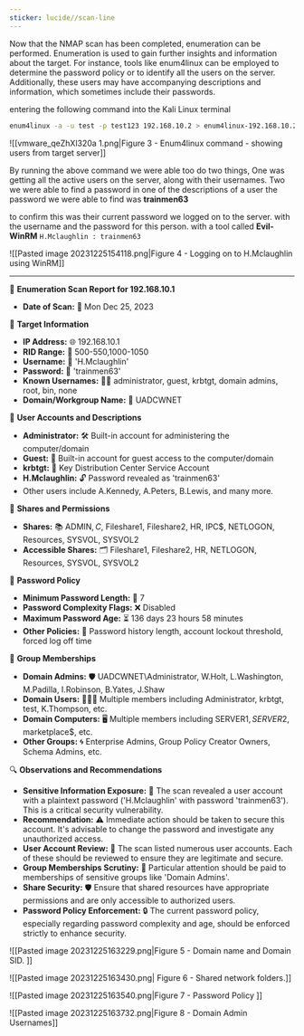```yaml
---
sticker: lucide//scan-line
---
```

Now that the NMAP scan has been completed, enumeration can be performed. Enumeration is used to gain further insights and information about the target. For instance, tools like enum4linux can be employed to determine the password policy or to identify all the users on the server. Additionally, these users may have accompanying descriptions and information, which sometimes include their passwords.

entering the following command into the Kali Linux terminal
```bash
enum4linux -a -u test -p test123 192.168.10.2 > enum4linux-192.168.10.2-12.25.2023.txt
```

![[vmware_qeZhXl320a 1.png|Figure 3 - Enum4linux command - showing users from target server]]

By running the above command we were able too do two things, One was getting all the active users on the server, along with their usernames. Two we were able to find a password in one of the descriptions of a user the password we were able to find was **trainmen63** 

to confirm this was their current password we logged on to the server. with the username and the password for this person. with a tool called **Evil-WinRM** 
`H.Mclaughlin : trainmen63`

![[Pasted image 20231225154118.png|Figure 4 - Logging on to H.Mclaughlin using WinRM]]


---

📅 **Enumeration Scan Report for 192.168.10.1**
- **Date of Scan:** 📆 Mon Dec 25, 2023

🎯 **Target Information**
- **IP Address:** 🌐 192.168.10.1
- **RID Range:** 🔢 500-550,1000-1050
- **Username:** 👤 'H.Mclaughlin'
- **Password:** 🔑 'trainmen63'
- **Known Usernames:** 🧑‍💼 administrator, guest, krbtgt, domain admins, root, bin, none
- **Domain/Workgroup Name:** 🏢 UADCWNET

👥 **User Accounts and Descriptions**
- **Administrator:** 🛠️ Built-in account for administering the computer/domain
- **Guest:** 🙋 Built-in account for guest access to the computer/domain
- **krbtgt:** 🔑 Key Distribution Center Service Account
- **H.Mclaughlin:** 🔓 Password revealed as 'trainmen63'
- Other users include A.Kennedy, A.Peters, B.Lewis, and many more.

📁 **Shares and Permissions**
- **Shares:** 📚 ADMIN$, C$, Fileshare1, Fileshare2, HR, IPC$, NETLOGON, Resources, SYSVOL, SYSVOL2
- **Accessible Shares:** 🗂️ Fileshare1, Fileshare2, HR, NETLOGON, Resources, SYSVOL, SYSVOL2

🔐 **Password Policy**
- **Minimum Password Length:** 🔢 7
- **Password Complexity Flags:** ❌ Disabled
- **Maximum Password Age:** ⏳ 136 days 23 hours 58 minutes
- **Other Policies:** 📜 Password history length, account lockout threshold, forced log off time

👥 **Group Memberships**
- **Domain Admins:** 🛡️ UADCWNET\\Administrator, W.Holt, L.Washington, M.Padilla, I.Robinson, B.Yates, J.Shaw
- **Domain Users:** 🧑‍🤝‍🧑 Multiple members including Administrator, krbtgt, test, K.Thompson, etc.
- **Domain Computers:** 🖥️ Multiple members including SERVER1$, SERVER2$, marketplace$, etc.
- **Other Groups:** 🌀 Enterprise Admins, Group Policy Creator Owners, Schema Admins, etc.

🔍 **Observations and Recommendations**
- **Sensitive Information Exposure:** 🚨 The scan revealed a user account with a plaintext password ('H.Mclaughlin' with password 'trainmen63'). This is a critical security vulnerability.
- **Recommendation:** ⚠️ Immediate action should be taken to secure this account. It's advisable to change the password and investigate any unauthorized access.
- **User Account Review:** 👀 The scan listed numerous user accounts. Each of these should be reviewed to ensure they are legitimate and secure.
- **Group Memberships Scrutiny:** 👥 Particular attention should be paid to memberships of sensitive groups like 'Domain Admins'.
- **Share Security:** 🛡️ Ensure that shared resources have appropriate permissions and are only accessible to authorized users.
- **Password Policy Enforcement:** 🔒 The current password policy, especially regarding password complexity and age, should be enforced strictly to enhance security.

![[Pasted image 20231225163229.png|Figure 5 - Domain name and Domain SID. ]]

![[Pasted image 20231225163430.png| Figure 6 - Shared network folders.]]

![[Pasted image 20231225163540.png|Figure 7 - Password Policy ]]


![[Pasted image 20231225163732.png|Figure 8 - Domain Admin Usernames]]
